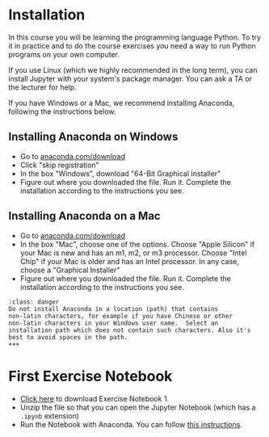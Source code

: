 # Installation

In this course you will be learning the programming language
Python. To try it in practice and to do the course exercises you need
a way to run Python programs on your own computer.

If you use Linux (which we highly recommended in the long term), you
can install Jupyter with your system's package manager. You can ask a
TA or the lecturer for help.

If you have Windows or a Mac, we recommend installing Anaconda,
following the instructions below.

## Installing Anaconda on Windows

* Go to [anaconda.com/download](anaconda.com/download)
* Click "skip registration"
* In the box "Windows", download "64-Bit Graphical Installer"
* Figure out where you downloaded the file. Run it.
  Complete the installation according to the instructions you see.


## Installing Anaconda on a Mac

* Go to [anaconda.com/download](anaconda.com/download)
* In the box "Mac", choose one of the options.
  Choose "Apple Silicon" if your Mac is new and has an m1, m2, or m3 processor.
  Choose "Intel Chip" if your Mac is older and has an Intel processor.
  In any case, choose a "Graphical Installer"
* Figure out where you downloaded the file. Run it.
  Complete the installation according to the instructions you see.

```{admonition} Attention
:class: danger
Do not install Anaconda in a location (path) that contains
non-latin characters, for example if you have Chinese or other
non-latin characters in your Windows user name.  Select an
installation path which does not contain such characters. Also it's
best to avoid spaces in the path.
+++
```

# First Exercise Notebook

* [Click here](https://gist.github.com/guin0x/1b35dc7020750dc0317a77549210d017/archive/81cab5b79060b3c3891115babc6b08467eb588f2.zip) to download Exercise Notebook 1.
* Unzip the file so that you can open the Jupyter Notebook (which has a `.ipynb` extension)
* Run the Notebook with Anaconda. You can follow [this instructions](https://docs.anaconda.com/ae-notebooks/user-guide/basic-tasks/apps/jupyter/).
